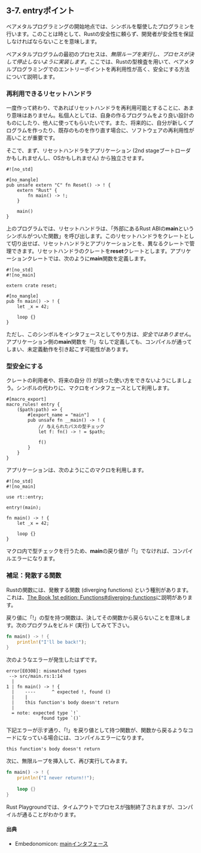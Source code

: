 ## 3-7. entryポイント

ベアメタルプログラミングの開始地点では、シンボルを駆使したプログラミンを行います。このことは時として、Rustの安全性に頼らず、開発者が安全性を保証しなければならないことを意味します。

ベアメタルプログラムの最初のプロセスは、*無限ループを実行し、プロセスが決して停止しないように実装します*。ここでは、Rustの型検査を用いて、ベアメタルプログラミングでのエントリーポイントを再利用性が高く、安全にする方法について説明します。

### 再利用できるリセットハンドラ

一度作って終わり、であればリセットハンドラを再利用可能とすることに、あまり意味はありません。私個人としては、自身の作るプログラムをより良い設計のものにしたり、他人に使ってもらいたいです。また、将来的に、自分が新しくプログラムを作ったり、既存のものを作り直す場合に、ソフトウェアの再利用性が高いことが重要です。

そこで、まず、リセットハンドラをアプリケーション (2nd stageブートローダかもしれませんし、OSかもしれません) から独立させます。

```rust,ignore
#![no_std]

#[no_mangle]
pub unsafe extern "C" fn Reset() -> ! {
    extern "Rust" {
        fn main() -> !;
    }

    main()
}
```

上のプログラムでは、リセットハンドラは、「外部にあるRust ABIの**main**というシンボルがついた関数」を呼び出します。このリセットハンドラをクレートとして切り出せば、リセットハンドラとアプリケーションとを、異なるクレートで管理できます。リセットハンドラのクレートを**reset**クレートとします。アプリケーションクレートでは、次のように**main**関数を定義します。

```rust,ignore
#![no_std]
#![no_main]

extern crate reset;

#[no_mangle]
pub fn main() -> ! {
    let _x = 42;

    loop {}
}
```

ただし、このシンボルをインタフェースとしてやり方は、*安全ではありません*。アプリケーション側の**main**関数を「!」なしで定義しても、コンパイルが通ってしまい、未定義動作を引き起こす可能性があります。

### 型安全にする

クレートの利用者や、将来の自分 (!) が誤った使い方をできないようにしましょう。シンボルの代わりに、マクロをインタフェースとして利用します。

```rust,ignore
#[macro_export]
macro_rules! entry {
    ($path:path) => {
        #[export_name = "main"]
        pub unsafe fn __main() -> ! {
            // 与えられたパスの型チェック
            let f: fn() -> ! = $path;

            f()
        }
    }
}
```

アプリケーションは、次のようにこのマクロを利用します。

```rust,ignore
#![no_std]
#![no_main]

use rt::entry;

entry!(main);

fn main() -> ! {
    let _x = 42;

    loop {}
}
```

マクロ内で型チェックを行うため、**main**の戻り値が「!」でなければ、コンパイルエラーになります。

### 補足：発散する関数

Rustの関数には、発散する関数 (diverging functions) という種別があります。これは、[The Book 1st edition: Functions#diverging-functions]に説明があります。

[The Book 1st edition: Functions#diverging-functions]: https://doc.rust-lang.org/1.30.0/book/first-edition/functions.html#diverging-functions

戻り値に「!」の型を持つ関数は、決してその関数から戻らないことを意味します。次のプログラムをビルド (実行) してみて下さい。

```rust
fn main() -> ! {
    println!("I'll be back!");
}
```

次のようなエラーが発生したはずです。

```
error[E0308]: mismatched types
 --> src/main.rs:1:14
  |
1 | fn main() -> ! {
  |    ----      ^ expected !, found ()
  |    |
  |    this function's body doesn't return
  |
  = note: expected type `!`
             found type `()`
```

下記エラーが示す通り、「!」を戻り値として持つ関数が、関数から戻るようなコードになっている場合には、コンパイルエラーになります。

```
this function's body doesn't return
```

次に、無限ループを挿入して、再び実行してみます。

```rust
fn main() -> ! {
    println!("I never return!!");
    
    loop {}
}
```

Rust Playgroundでは、タイムアウトでプロセスが強制終了されますが、コンパイルが通ることがわかります。

#### 出典

- Embedonomicon: [mainインタフェース]
 
[mainインタフェース]: https://tomoyuki-nakabayashi.github.io/embedonomicon/main.html